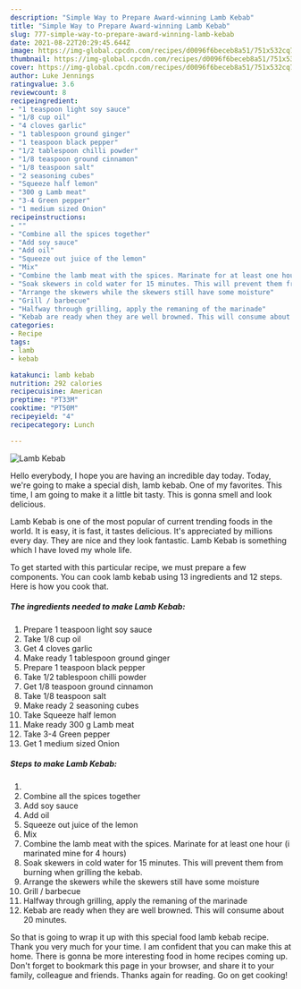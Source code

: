 ```yaml
---
description: "Simple Way to Prepare Award-winning Lamb Kebab"
title: "Simple Way to Prepare Award-winning Lamb Kebab"
slug: 777-simple-way-to-prepare-award-winning-lamb-kebab
date: 2021-08-22T20:29:45.644Z
image: https://img-global.cpcdn.com/recipes/d0096f6beceb8a51/751x532cq70/lamb-kebab-recipe-main-photo.jpg
thumbnail: https://img-global.cpcdn.com/recipes/d0096f6beceb8a51/751x532cq70/lamb-kebab-recipe-main-photo.jpg
cover: https://img-global.cpcdn.com/recipes/d0096f6beceb8a51/751x532cq70/lamb-kebab-recipe-main-photo.jpg
author: Luke Jennings
ratingvalue: 3.6
reviewcount: 8
recipeingredient:
- "1 teaspoon light soy sauce"
- "1/8 cup oil"
- "4 cloves garlic"
- "1 tablespoon ground ginger"
- "1 teaspoon black pepper"
- "1/2 tablespoon chilli powder"
- "1/8 teaspoon ground cinnamon"
- "1/8 teaspoon salt"
- "2 seasoning cubes"
- "Squeeze half lemon"
- "300 g Lamb meat"
- "3-4 Green pepper"
- "1 medium sized Onion"
recipeinstructions:
- ""
- "Combine all the spices together"
- "Add soy sauce"
- "Add oil"
- "Squeeze out juice of the lemon"
- "Mix"
- "Combine the lamb meat with the spices. Marinate for at least one hour (i marinated mine for 4 hours)"
- "Soak skewers in cold water for 15 minutes. This will prevent them from burning when grilling the kebab."
- "Arrange the skewers while the skewers still have some moisture"
- "Grill / barbecue"
- "Halfway through grilling, apply the remaning of the marinade"
- "Kebab are ready when they are well browned. This will consume about 20 minutes."
categories:
- Recipe
tags:
- lamb
- kebab

katakunci: lamb kebab 
nutrition: 292 calories
recipecuisine: American
preptime: "PT33M"
cooktime: "PT50M"
recipeyield: "4"
recipecategory: Lunch

---
```



![Lamb Kebab](https://img-global.cpcdn.com/recipes/d0096f6beceb8a51/751x532cq70/lamb-kebab-recipe-main-photo.jpg)

Hello everybody, I hope you are having an incredible day today. Today, we're going to make a special dish, lamb kebab. One of my favorites. This time, I am going to make it a little bit tasty. This is gonna smell and look delicious.



Lamb Kebab is one of the most popular of current trending foods in the world. It is easy, it is fast, it tastes delicious. It's appreciated by millions every day. They are nice and they look fantastic. Lamb Kebab is something which I have loved my whole life.


To get started with this particular recipe, we must prepare a few components. You can cook lamb kebab using 13 ingredients and 12 steps. Here is how you cook that.

<!--inarticleads1-->

##### The ingredients needed to make Lamb Kebab:

1. Prepare 1 teaspoon light soy sauce
1. Take 1/8 cup oil
1. Get 4 cloves garlic
1. Make ready 1 tablespoon ground ginger
1. Prepare 1 teaspoon black pepper
1. Take 1/2 tablespoon chilli powder
1. Get 1/8 teaspoon ground cinnamon
1. Take 1/8 teaspoon salt
1. Make ready 2 seasoning cubes
1. Take Squeeze half lemon
1. Make ready 300 g Lamb meat
1. Take 3-4 Green pepper
1. Get 1 medium sized Onion




<!--inarticleads2-->

##### Steps to make Lamb Kebab:

1. 
1. Combine all the spices together
1. Add soy sauce
1. Add oil
1. Squeeze out juice of the lemon
1. Mix
1. Combine the lamb meat with the spices. Marinate for at least one hour (i marinated mine for 4 hours)
1. Soak skewers in cold water for 15 minutes. This will prevent them from burning when grilling the kebab.
1. Arrange the skewers while the skewers still have some moisture
1. Grill / barbecue
1. Halfway through grilling, apply the remaning of the marinade
1. Kebab are ready when they are well browned. This will consume about 20 minutes.




So that is going to wrap it up with this special food lamb kebab recipe. Thank you very much for your time. I am confident that you can make this at home. There is gonna be more interesting food in home recipes coming up. Don't forget to bookmark this page in your browser, and share it to your family, colleague and friends. Thanks again for reading. Go on get cooking!

